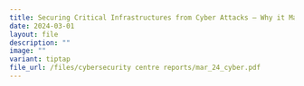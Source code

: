```yaml
---
title: Securing Critical Infrastructures from Cyber Attacks – Why it Matters
date: 2024-03-01
layout: file
description: ""
image: ""
variant: tiptap
file_url: /files/cybersecurity centre reports/mar_24_cyber.pdf
---
```

